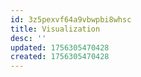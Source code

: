 ```yaml
---
id: 3z5pexvf64a9vbwpbi8whsc
title: Visualization
desc: ''
updated: 1756305470428
created: 1756305470428
---
```

